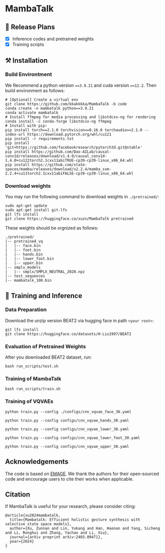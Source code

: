 # MambaTalk

## 📝 Release Plans

- [X] Inference codes and pretrained weights
- [X] Training scripts

## ⚒️ Installation

### Build Environtment

We Recommend a python version `==3.9.21` and cuda version `==12.2`. Then build environment as follows:

```shell
# [Optional] Create a virtual env
git clone https://github.com/kkakkkka/MambaTalk -b code
conda create -n mambatalk python==3.9.21
conda activate mambatalk
# Install ffmpeg for media processing and libstdcxx-ng for rendering
conda install -c conda-forge libstdcxx-ng ffmpeg
# Install with pip:
pip install torch==2.1.0 torchvision==0.16.0 torchaudio==2.1.0 --index-url https://download.pytorch.org/whl/cu121
pip install -r requirements.txt
pip install 'git+https://github.com/facebookresearch/pytorch3d.git@stable'
pip install https://github.com/Dao-AILab/causal-conv1d/releases/download/v1.4.0/causal_conv1d-1.4.0+cu122torch2.1cxx11abiTRUE-cp39-cp39-linux_x86_64.whl
pip install https://github.com/state-spaces/mamba/releases/download/v2.2.4/mamba_ssm-2.2.4+cu11torch2.1cxx11abiFALSE-cp39-cp39-linux_x86_64.whl
```

### Download weights

You may run the following command to download weights in ``./pretrained/``:

```shell
sudo apt-get update
sudo apt-get install git-lfs
git lfs install
git clone https://huggingface.co/xuzn/MambaTalk pretrained
```

These weights should be orgnized as follows:

```text
./pretrained/
|-- pretrained_vq
|   |-- face.bin
|   |-- foot.bin
|   |-- hands.bin
|   |-- lower_foot.bin
|   |-- upper.bin
|-- smplx_models
|   |-- smplx/SMPLX_NEUTRAL_2020.npz
|-- test_sequences
|-- mambatalk_100.bin
```

## 🚀 Training and Inference

### Data Preparation

Download the unzip version BEAT2 via hugging face in path ``<your root>``:

```shell
git lfs install
git clone https://huggingface.co/datasets/H-Liu1997/BEAT2
```

### Evaluation of Pretrained Weights

After you downloaded BEAT2 dataset, run:

```shell
bash run_scripts/test.sh
```

### Training of MambaTalk

```shell
bash run_scripts/train.sh
```

### Training of VQVAEs

```shell
python train.py --config ./configs/cnn_vqvae_face_30.yaml 
```

```shell
python train.py --config configs/cnn_vqvae_hands_30.yaml 
```

```shell
python train.py --config configs/cnn_vqvae_lower_30.yaml 
```

```shell
python train.py --config configs/cnn_vqvae_lower_foot_30.yaml 
```

```shell
python train.py --config configs/cnn_vqvae_upper_30.yaml 
```

## Acknowledgements

The code is based on [EMAGE](https://github.com/PantoMatrix/PantoMatrix). We thank the authors for their open-sourced code and encourage users to cite their works when applicable.

## Citation

If MambaTalk is useful for your research, please consider citing:

```angular2html
@article{xu2024mambatalk,
  title={Mambatalk: Efficient holistic gesture synthesis with selective state space models},
  author={Xu, Zunnan and Lin, Yukang and Han, Haonan and Yang, Sicheng and Li, Ronghui and Zhang, Yachao and Li, Xiu},
  journal={arXiv preprint arXiv:2403.09471},
  year={2024}
}
```
